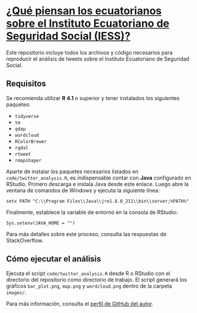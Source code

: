# [¿Qué piensan los ecuatorianos sobre el Instituto Ecuatoriano de Seguridad Social (IESS)?](https://elquantificador.org/post/salud/2022-09-08-twitter-iess-analysis/)

Este repositorio incluye todos los archivos y código necesarios para reproducir el análisis de tweets sobre el Instituto Ecuatoriano de Seguridad Social.

## Requisitos

Se recomienda utilizar **R 4.1** o superior y tener instalados los siguientes
paquetes:

- `tidyverse`
- `tm`
- `qdap`
- `wordcloud`
- `RColorBrewer`
- `rgdal`
- `rtweet`
- `rmapshaper`

Aparte de instalar los paquetes necesarios listados en `code/twitter_analysis.R`,
es indispensable contar con **Java** configurado en RStudio. Primero descarga e
instala Java desde este enlace. Luego abre la ventana de comandos de Windows y
ejecuta la siguiente línea:

```
setx PATH "C:\\Program Files\\Java\\jre1.8.0_211\\bin\\server;%PATH%"
```

Finalmente, establece la variable de entorno en la consola de RStudio:

```
Sys.setenv(JAVA_HOME = "")
```
Para más detalles sobre este proceso, consulta las respuestas de StackOverflow.

## Cómo ejecutar el análisis

Ejecuta el script `code/twitter_analysis.R` desde R o RStudio con el
directorio del repositorio como directorio de trabajo. El script generará los
gráficos `bar_plot.png`, `map.png` y `wordcloud.png` dentro de la carpeta
`images/`.

Para más información, consulta el [perfil de GitHub del autor](https://github.com/asebastianc).